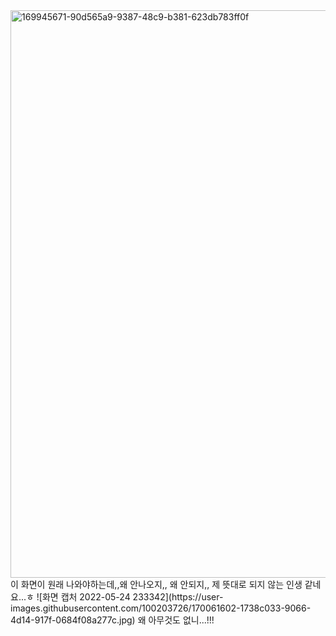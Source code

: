 <img width="908" alt="169945671-90d565a9-9387-48c9-b381-623db783ff0f" src="https://user-images.githubusercontent.com/100203726/170054191-b6ba7634-4cc0-4085-b64c-c13acb50d980.png">
이 화면이 원래 나와야하는데,,왜 안나오지,, 왜 안되지,, 제 뜻대로 되지 않는 인생 같네요...ㅎ
![화면 캡처 2022-05-24 233342](https://user-images.githubusercontent.com/100203726/170061602-1738c033-9066-4d14-917f-0684f08a277c.jpg)
왜 아무것도 없니...!!! 
